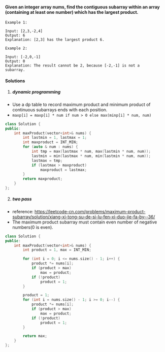 #### Given an integer array nums, find the contiguous subarray within an array (containing at least one number) which has the largest product.

```
Example 1:

Input: [2,3,-2,4]
Output: 6
Explanation: [2,3] has the largest product 6.

Example 2:

Input: [-2,0,-1]
Output: 0
Explanation: The result cannot be 2, because [-2,-1] is not a subarray.
```

#### Solutions

1. ##### dynamic programming

- Use a dp table to record maximum product and minimum product of continuous subarrays ends with each position.
- `maxp[i] = maxp[i] * num if num > 0 else max(minp[i] * num, num)`

```c++
class Solution {
public:
    int maxProduct(vector<int>& nums) {
        int lastmin = 1, lastmax = 1;
        int maxproduct = INT_MIN;
        for (auto & num : nums) {
            int tmp = max(lastmax * num, max(lastmin * num, num));
            lastmin = min(lastmax * num, min(lastmin * num, num));
            lastmax = tmp;
            if (lastmax > maxproduct)
                maxproduct = lastmax;
        }
        return maxproduct;
    }
};
```



2. ##### two pass

- reference: https://leetcode-cn.com/problems/maximum-product-subarray/solution/xiang-xi-tong-su-de-si-lu-fen-xi-duo-jie-fa-by--36/
- The maximum product subarray must contain even number of negative numbers(0 is even).

```c++
class Solution {
public:
    int maxProduct(vector<int>& nums) {
        int product = 1, max = INT_MIN;

        for (int i = 0; i <= nums.size() - 1; i++) {
            product *= nums[i];
            if (product > max)
                max = product;
            if (!product)
                product = 1;
        }

        product = 1;
        for (int i = nums.size() - 1; i >= 0; i--) {
            product *= nums[i];
            if (product > max)
                max = product;
            if (!product)
                product = 1;
        }

        return max;
    }
};
```